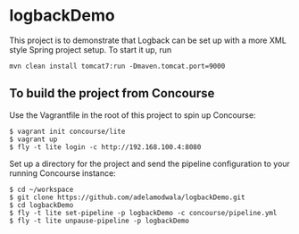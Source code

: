 # logbackDemo

This project is to demonstrate that Logback can be set up with a more XML style Spring project setup. To start it up, run
```
mvn clean install tomcat7:run -Dmaven.tomcat.port=9000
```

## To build the project from Concourse

Use the Vagrantfile in the root of this project to spin up Concourse:
```
$ vagrant init concourse/lite
$ vagrant up
$ fly -t lite login -c http://192.168.100.4:8080
```

Set up a directory for the project and send the pipeline configuration to your running Concourse instance:
```
$ cd ~/workspace
$ git clone https://github.com/adelamodwala/logbackDemo.git
$ cd logbackDemo
$ fly -t lite set-pipeline -p logbackDemo -c concourse/pipeline.yml
$ fly -t lite unpause-pipeline -p logbackDemo
```

